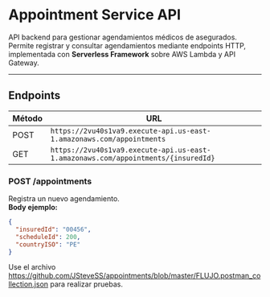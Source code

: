 # Appointment Service API

API backend para gestionar agendamientos médicos de asegurados.  
Permite registrar y consultar agendamientos mediante endpoints HTTP, implementada con **Serverless Framework** sobre AWS Lambda y API Gateway.

---

## Endpoints

| Método | URL |
|--------|-----|
| POST   | `https://2vu40s1va9.execute-api.us-east-1.amazonaws.com/appointments` |
| GET    | `https://2vu40s1va9.execute-api.us-east-1.amazonaws.com/appointments/{insuredId}` |

### POST /appointments
Registra un nuevo agendamiento.  
**Body ejemplo:**
```json
{
  "insuredId": "00456",
  "scheduleId": 200,
  "countryISO": "PE"
}
```
Use el archivo https://github.com/JSteveSS/appointments/blob/master/FLUJO.postman_collection.json para realizar pruebas.
